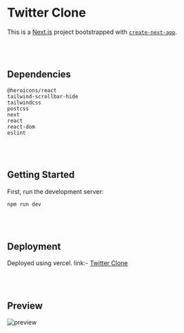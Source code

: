 # Twitter Clone

This is a [Next.js](https://nextjs.org/) project bootstrapped with [`create-next-app`](https://github.com/vercel/next.js/tree/canary/packages/create-next-app).

<Br/><Br/>

## Dependencies
```
@heroicons/react
tailwind-scrollbar-hide
tailwindcss
postcss
next
react
react-dom
eslint
```

<Br/><Br/>

## Getting Started

First, run the development server:

```bash
npm run dev
```

<Br /><Br />

## Deployment

Deployed using vercel.
link:- [Twitter Clone](https://hulu-clone-destructor007.vercel.app)

<Br/> <Br/>

## Preview

<img src="./public/Screenshot from 2022-06-27 22-30-04.png" alt="preview"/>

